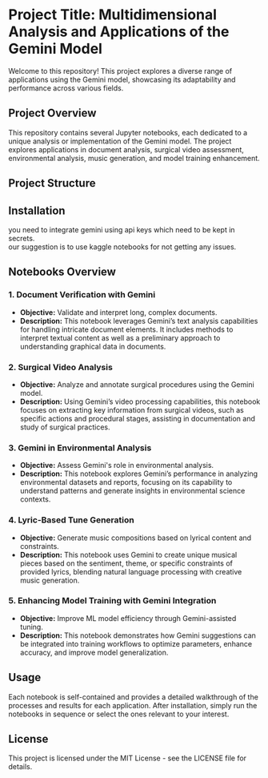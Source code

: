 # Project Title: Multidimensional Analysis and Applications of the Gemini Model

Welcome to this repository! This project explores a diverse range of applications using the Gemini model, showcasing its adaptability and performance across various fields.

## Project Overview

This repository contains several Jupyter notebooks, each dedicated to a unique analysis or implementation of the Gemini model. The project explores applications in document analysis, surgical video assessment, environmental analysis, music generation, and model training enhancement.

## Project Structure


## Installation
you need to integrate gemini using api keys which need to be kept in secrets.<br>
our suggestion is to use kaggle notebooks for not getting any issues.


## Notebooks Overview

### 1. Document Verification with Gemini

   - **Objective:** Validate and interpret long, complex documents.
   - **Description:** This notebook leverages Gemini’s text analysis capabilities for handling intricate document elements. It includes methods to interpret textual content as well as a preliminary approach to understanding graphical data in documents.

### 2. Surgical Video Analysis

   - **Objective:** Analyze and annotate surgical procedures using the Gemini model.
   - **Description:** Using Gemini’s video processing capabilities, this notebook focuses on extracting key information from surgical videos, such as specific actions and procedural stages, assisting in documentation and study of surgical practices.

### 3. Gemini in Environmental Analysis

   - **Objective:** Assess Gemini's role in environmental analysis.
   - **Description:** This notebook explores Gemini’s performance in analyzing environmental datasets and reports, focusing on its capability to understand patterns and generate insights in environmental science contexts.

### 4. Lyric-Based Tune Generation

   - **Objective:** Generate music compositions based on lyrical content and constraints.
   - **Description:** This notebook uses Gemini to create unique musical pieces based on the sentiment, theme, or specific constraints of provided lyrics, blending natural language processing with creative music generation.

### 5. Enhancing Model Training with Gemini Integration

   - **Objective:** Improve ML model efficiency through Gemini-assisted tuning.
   - **Description:** This notebook demonstrates how Gemini suggestions can be integrated into training workflows to optimize parameters, enhance accuracy, and improve model generalization.

## Usage

Each notebook is self-contained and provides a detailed walkthrough of the processes and results for each application. After installation, simply run the notebooks in sequence or select the ones relevant to your interest.


## License

This project is licensed under the MIT License - see the LICENSE file for details.



